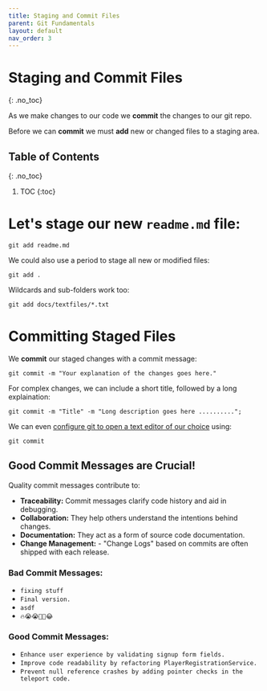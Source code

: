 ```yaml
---
title: Staging and Commit Files
parent: Git Fundamentals
layout: default
nav_order: 3
---
```


# Staging and Commit Files
{: .no_toc}

As we make changes to our code we **commit** the changes to our git repo.

Before we can **commit** we must **add** new or changed files to a staging area.

## Table of Contents
{: .no_toc}

1. TOC
{:toc}

# Let's stage our new `readme.md` file:

`git add readme.md`

We could also use a period to stage all new or modified files:

`git add .`

Wildcards and sub-folders work too:

`git add docs/textfiles/*.txt`

# Committing Staged Files

We **commit** our staged changes with a commit message:

`git commit -m "Your explanation of the changes goes here."`

For complex changes, we can include a short title, followed by a long explaination:

`git commit -m "Title" -m "Long description goes here ..........";`

We can even [configure git to open a text editor of our choice](https://docs.github.com/en/get-started/getting-started-with-git/associating-text-editors-with-git) using:

`git commit`

## Good Commit Messages are Crucial!

Quality commit messages contribute to:

- **Traceability:** Commit messages clarify code history and aid in debugging.
- **Collaboration:** They help others understand the intentions behind changes.
- **Documentation:** They act as a form of source code documentation.
- **Change Management:** - "Change Logs" based on commits are often shipped with
each release.

### Bad Commit Messages:

- `fixing stuff`
- `Final version.`
- `asdf`
- `🔥😭😭🙏🙏😂`

### Good Commit Messages:

- `Enhance user experience by validating signup form fields.`
- `Improve code readability by refactoring PlayerRegistrationService.`
- `Prevent null reference crashes by adding pointer checks in the teleport code.`
